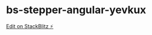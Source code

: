 # bs-stepper-angular-yevkux

[Edit on StackBlitz ⚡️](https://stackblitz.com/edit/bs-stepper-angular-yevkux)